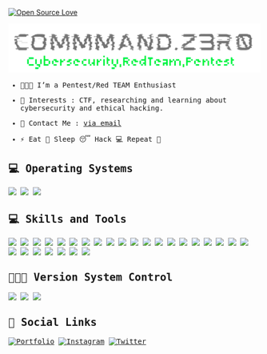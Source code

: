 [![Open Source Love](https://badges.frapsoft.com/os/v1/open-source.svg?v=102)](https://github.com/command-z3r0?tab=repositories)

<p align="center">
  <a href="https://command-z3r0.github.io">
    <img src="z3r0.png" style="max-width: 100%; height: auto;" alt="Descripción de la imagen" />
  </a>
</p>


<samp>
  
- 👨🏽‍💻 I’m a Pentest/Red TEAM Enthusiast



- 🎲 Interests : CTF, researching and learning about cybersecurity and ethical hacking.

 

- 📧 Contact Me : <a href="mailto:command.z3r0@gmail.com">via email</a>


- ⚡ Eat 🍔 Sleep 😴 Hack 💻 Repeat 🔁
  



## 💻 Operating Systems
 
![](https://img.shields.io/badge/OS-Android-informational?style=flat&logo=android&logoColor=white&color=99e836)
![](https://img.shields.io/badge/OS-Linux-informational?style=flat&logo=linux&logoColor=white&color=99e836)
![](https://img.shields.io/badge/OS-Windows-informational?style=flat&logo=windows&logoColor=white&color=99e836)


## 💻 Skills and Tools

![](https://img.shields.io/badge/Browser-TOR-informational?style=flat&logo=Tor-Browser&logoColor=white&color=99e836)
![](https://img.shields.io/badge/Virtualization-VMware-informational?style=flat&logo=vmware&logoColor=white&color=99e836)
![](https://img.shields.io/badge/Virtualization-VirtualBox-informational?style=flat&logo=virtualbox&logoColor=white&color=99e836)
![](https://img.shields.io/badge/Container-Docker-informational?style=flat&logo=docker&logoColor=white&color=99e836)
![](https://img.shields.io/badge/Tools-Nmap-informational?style=flat&logo=windowsterminal&logoColor=white&color=99e836)
![](https://img.shields.io/badge/Tools-Wireshark-informational?style=flat&logo=windowsterminal&logoColor=white&color=99e836)
![](https://img.shields.io/badge/Tools-Sqlmap-informational?style=flat&logo=windowsterminal&logoColor=white&color=99e836)
![](https://img.shields.io/badge/Tools-Metasploit-informational?style=flat&logo=windowsterminal&logoColor=white&color=99e836)
![](https://img.shields.io/badge/Tools-Gobuster-informational?style=flat&logo=windowsterminal&logoColor=white&color=99e836)
![](https://img.shields.io/badge/Tools-Burpsuite-informational?style=flat&logo=windowsterminal&logoColor=white&color=99e836)
![](https://img.shields.io/badge/Tools-Maltego-informational?style=flat&logo=windowsterminal&logoColor=white&color=99e836)
![](https://img.shields.io/badge/Tools-OWASP%20Zap-informational?style=flat&logo=windowsterminal&logoColor=white&color=99e836)
![](https://img.shields.io/badge/Tools-ExploitDB-informational?style=flat&logo=windowsterminal&logoColor=white&color=99e836)
![](https://img.shields.io/badge/Shell-Bash%20/%20ZSH-informational?style=flat&logo=gnu-bash&logoColor=white&color=99e836)
![](https://img.shields.io/badge/Shell-PowerShell-informational?style=flat&logo=powershell&logoColor=white&color=99e836)
![](https://img.shields.io/badge/DB-MySQL-informational?style=flat&logo=mysql&logoColor=white&color=99e836)
![](https://img.shields.io/badge/DB-MariaDB-informational?style=flat&logo=mariadb&logoColor=white&color=99e836)
![](https://img.shields.io/badge/Editor-Notepad++-informational?style=flat&logo=notepad%2b%2b&logoColor=white&color=99e836)
![](https://img.shields.io/badge/Editor-Vim-informational?style=flat&logo=vim&logoColor=white&color=99e836)
![](https://img.shields.io/badge/Editor-VS%20Code-informational?style=flat&logo=visual-studio-code&logoColor=white&color=99e836)
![](https://img.shields.io/badge/Editor-Obsidian-informational?style=flat&logo=obsidian&logoColor=white&color=99e836)
![](https://img.shields.io/badge/Code-Python-informational?style=flat&logo=python&logoColor=white&color=99e836)
![](https://img.shields.io/badge/Code-C-informational?style=flat&logo=C&logoColor=white&color=99e836)
![](https://img.shields.io/badge/Code-C++-informational?style=flat&logo=C%2b%2b&logoColor=white&color=99e836)
![](https://img.shields.io/badge/Code-HTML-informational?style=flat&logo=html5&logoColor=white&color=99e836)
![](https://img.shields.io/badge/Code-PHP-informational?style=flat&logo=php&logoColor=white&color=99e836)
![](https://img.shields.io/badge/Code-Markdown-informational?style=flat&logo=markdown&logoColor=white&color=99e836)


## 👨🏽‍💻 Version System Control

![](https://img.shields.io/badge/VSC-GitLab-informational?style=flat&logo=gitlab&logoColor=white&color=99e836)
![](https://img.shields.io/badge/VSC-Github-informational?style=flat&logo=github&logoColor=white&color=99e836)
![](https://img.shields.io/badge/VSC-Github%20Pages-informational?style=flat&logo=github&logoColor=white&color=99e836)


## 💬 Social Links

[![Portfolio](https://img.shields.io/badge/-Web%20Site-000000?style=flat&logo=gnu-bash&logoColor=99e836)](https://command-z3r0.github.io)
[![Instagram](https://img.shields.io/badge/-Instagram-000000?style=flat&logo=Instagram&logoColor=bc2a8d)](https://instagram.com/command.z3r0)
[![Twitter](https://img.shields.io/badge/-Twitter-000000?style=flat&logo=Twitter&logoColor=00acee)](https://twitter.com/command_Z3R0)

</samp>
